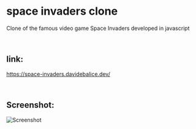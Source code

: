 
# space invaders clone

Clone of the famous video game Space Invaders developed in javascript

<br>

## link:

https://space-invaders.davidebalice.dev/

<br>


## Screenshot:

![Screenshot](https://www.aroundweb.it/screenshot/space.jpg)﻿
